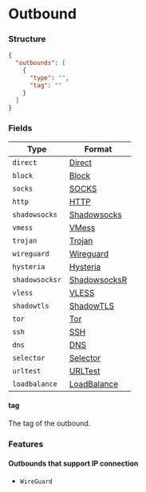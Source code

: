 # Outbound

### Structure

```json
{
  "outbounds": [
    {
      "type": "",
      "tag": ""
    }
  ]
}
```

### Fields

| Type           | Format                         |
|----------------|--------------------------------|
| `direct`       | [Direct](./direct)             |
| `block`        | [Block](./block)               |
| `socks`        | [SOCKS](./socks)               |
| `http`         | [HTTP](./http)                 |
| `shadowsocks`  | [Shadowsocks](./shadowsocks)   |
| `vmess`        | [VMess](./vmess)               |
| `trojan`       | [Trojan](./trojan)             |
| `wireguard`    | [Wireguard](./wireguard)       |
| `hysteria`     | [Hysteria](./hysteria)         |
| `shadowsocksr` | [ShadowsocksR](./shadowsocksr) |
| `vless`        | [VLESS](./vless)               |
| `shadowtls`    | [ShadowTLS](./shadowtls)       |
| `tor`          | [Tor](./tor)                   |
| `ssh`          | [SSH](./ssh)                   |
| `dns`          | [DNS](./dns)                   |
| `selector`     | [Selector](./selector)         |
| `urltest`      | [URLTest](./urltest)           |
| `loadbalance`  | [LoadBalance](./loadbalance)   |

#### tag

The tag of the outbound.

### Features

#### Outbounds that support IP connection

* `WireGuard`

